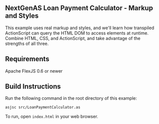 ## NextGenAS Loan Payment Calculator - Markup and Styles

This example uses real markup and styles, and we'll learn how transpiled ActionScript can query the HTML DOM to access elements at runtime. Combine HTML, CSS, and ActionScript, and take advantage of the strengths of all three.

## Requirements

Apache FlexJS 0.6 or newer

## Build Instructions

Run the following command in the root directory of this example:

```
asjsc src/LoanPaymentCalculator.as
```

To run, open `index.html` in your web browser.